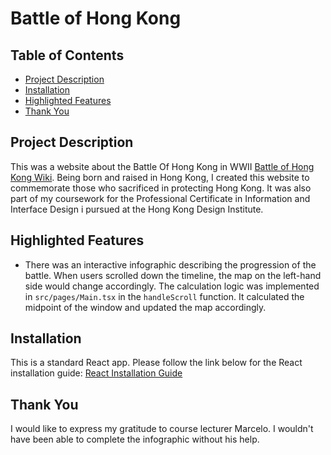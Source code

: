 # Battle of Hong Kong



## Table of Contents

- [Project Description](#project-description)
- [Installation](#installation)
- [Highlighted Features](#highlighted-features)
- [Thank You](#thank-you)


## Project Description

This was a website about the Battle Of Hong Kong in WWII [Battle of Hong Kong Wiki](https://en.wikipedia.org/wiki/Battle_of_Hong_Kong). 
Being born and raised in Hong Kong, I created this website to commemorate those who sacrificed in protecting Hong Kong. It was also part of my coursework for the Professional Certificate in Information and Interface Design i pursued at the Hong Kong Design Institute.

## Highlighted Features

- There was an interactive infographic describing the progression of the battle. When users scrolled down the timeline, the map on the left-hand side would change accordingly. The calculation logic was implemented in `src/pages/Main.tsx` in the `handleScroll` function. It calculated the midpoint of the window and updated the map accordingly.

## Installation
This is a standard React app. Please follow the link below for the React installation guide: [React Installation Guide](ReactREADME.md)


## Thank You 
I would like to express my gratitude to course lecturer Marcelo. I wouldn't have been able to complete the infographic without his help.
